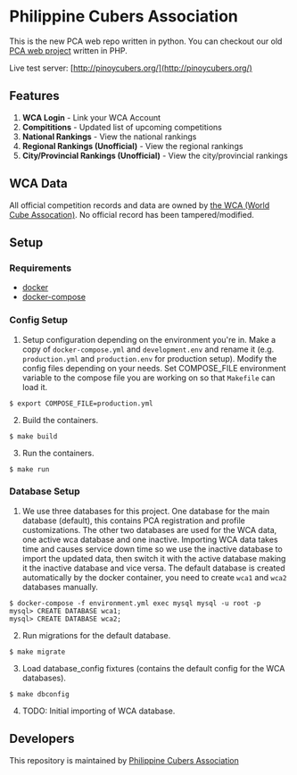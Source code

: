Philippine Cubers Association
===

This is the new PCA web repo written in python. You can checkout our old [PCA web project](https://github.com/geocine/pinoycubers) written in PHP.

Live test server: [http://pinoycubers.org/](http://pinoycubers.org/)

## Features

1. **WCA Login** - Link your WCA Account
2. **Compititions** - Updated list of upcoming competitions
3. **National Rankings** - View the national rankings
4. **Regional Rankings (Unofficial)** - View the regional rankings
5. **City/Provincial Rankings (Unofficial)** - View the city/provincial rankings

## WCA Data

All official competition records and data are owned by [the WCA (World Cube Assocation)](https://www.worldcubeassociation.org).
No official record has been tampered/modified.

## Setup

### Requirements

*  [docker](https://www.docker.com/community-edition#/download)
*  [docker-compose](https://docs.docker.com/compose/install/)

### Config Setup

1. Setup configuration depending on the environment you're in. Make a copy of `docker-compose.yml` and `development.env` and rename it (e.g. `production.yml` and `production.env` for production setup). Modify the config files depending on your needs. Set COMPOSE_FILE environment variable to the compose file you are working on so that `Makefile` can load it.

```
$ export COMPOSE_FILE=production.yml
```

2. Build the containers.

```
$ make build
```

3. Run the containers.

```
$ make run
```

### Database Setup

1. We use three databases for this project. One database for the main database (default), this contains PCA registration and profile customizations. The other two databases are used for the WCA data, one active wca database and one inactive. Importing WCA data takes time and causes service down time so we use the inactive database to import the updated data, then switch it with the active database making it the inactive database and vice versa. The default database is created automatically by the docker container, you need to create `wca1` and `wca2` databases manually.

```
$ docker-compose -f environment.yml exec mysql mysql -u root -p
mysql> CREATE DATABASE wca1;
mysql> CREATE DATABASE wca2;
```

2. Run migrations for the default database.

```
$ make migrate
```

3. Load database_config fixtures (contains the default config for the WCA databases).

```
$ make dbconfig
```

4. TODO: Initial importing of WCA database.

## Developers

This repository is maintained by [Philippine Cubers Association](https://facebook.com/PhilippineCubersAssociation/)
